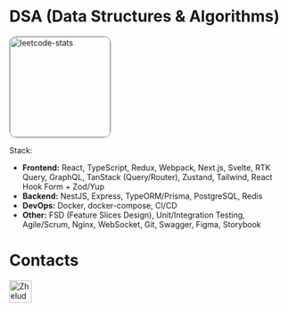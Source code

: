 # DSA (Data Structures & Algorithms)
<a href="https://leetcode.com/sergei-zheludkov"><img alt="leetcode-stats" src="https://leetcode-badge-sage.vercel.app/badge/sergei-zheludkov?bgColor=fff" height="180" style="border-radius: 12px; border: gray solid 1px"></a>

Stack:
* **Frontend:** React, TypeScript, Redux, Webpack, Next.js, Svelte, RTK Query, GraphQL, TanStack (Query/Router), Zustand, Tailwind, React Hook Form + Zod/Yup
* **Backend:** NestJS, Express, TypeORM/Prisma, PostgreSQL, Redis
* **DevOps:** Docker, docker-compose, CI/CD
* **Other:** FSD (Feature Slices Design), Unit/Integration Testing, Agile/Scrum, Nginx, WebSocket, Git, Swagger, Figma, Storybook

# Contacts

<a href="https://t.me/novicky"><img alt="Zheludkov Sergei | Telegram" width="40px" src="https://web.telegram.org/apple-touch-icon.png"/></a>
